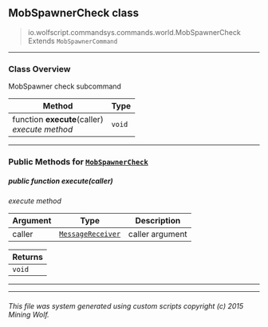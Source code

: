 ## MobSpawnerCheck __class__

>io.wolfscript.commandsys.commands.world.MobSpawnerCheck
>Extends `MobSpawnerCommand`

---

### Class Overview

MobSpawner check subcommand

Method | Type   
--- | :--- 
 function __execute__(caller) <br> _execute method_ | `void`



---


### Public Methods for [`MobSpawnerCheck`](MobSpawnerCheck.md)

##### <a id='execute'></a>public  function __execute__(caller)

_execute method_

Argument | Type | Description  
--- | --- | --- 
caller | [`MessageReceiver`](../../../chat/MessageReceiver.md) | caller argument

Returns | 
--- | 
`void` |


---
---


###### This file was system generated using custom scripts copyright (c) 2015 Mining Wolf.
	

